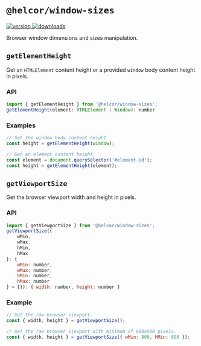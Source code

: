# `@helcor/window-sizes`

<a href="https://npmjs.org/package/@helcor/window-sizes">
  <img src="https://img.shields.io/npm/v/@helcor/window-sizes.svg" alt="version" />
</a>
<a href="https://npmjs.org/package/@helcor/window-sizes">
  <img src="https://img.shields.io/npm/dm/@helcor/window-sizes.svg" alt="downloads" />
</a>

Browser window dimensions and sizes manipulation.

## `getElementHeight`

Get an `HTMLElement` content height or a provided `window` body content height
in pixels.

### API

```js
import { getElementHeight } from '@helcor/window-sizes';
getElementHeight(element: HTMLElement | Window): number
```

### Examples

```js
// Get the window body content height.
const height = getElementHeight(window);

// Get an element content height.
const element = document.querySelector('#element-id');
const height = getElementHeight(element);
```

## `getViewportSize`

Get the browser viewport width and height in pixels.

### API

```js
import { getViewportSize } from '@helcor/window-sizes';
getViewportSize({
    wMin,
    wMax,
    hMin,
    hMax
}: {
    wMin: number,
    wMax: number,
    hMin: number,
    hMax: number
} = {}): { width: number, height: number }
```

### Example

```js
// Get the raw browser viewport.
const { width, height } = getViewportSize();

// Get the raw browser viewport with minimum of 800x600 pixels.
const { width, height } = getViewportSize({ wMin: 800, hMin: 600 });
```
